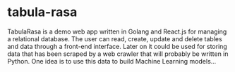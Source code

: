 # tabula-rasa
TabulaRasa is a demo web app written in Golang and React.js for managing a relational database.
The user can read, create, update and delete tables and data through a front-end interface.
Later on it could be used for storing data that has been scraped by a web crawler that will probably be written in Python.
One idea is to use this data to build Machine Learning models...
